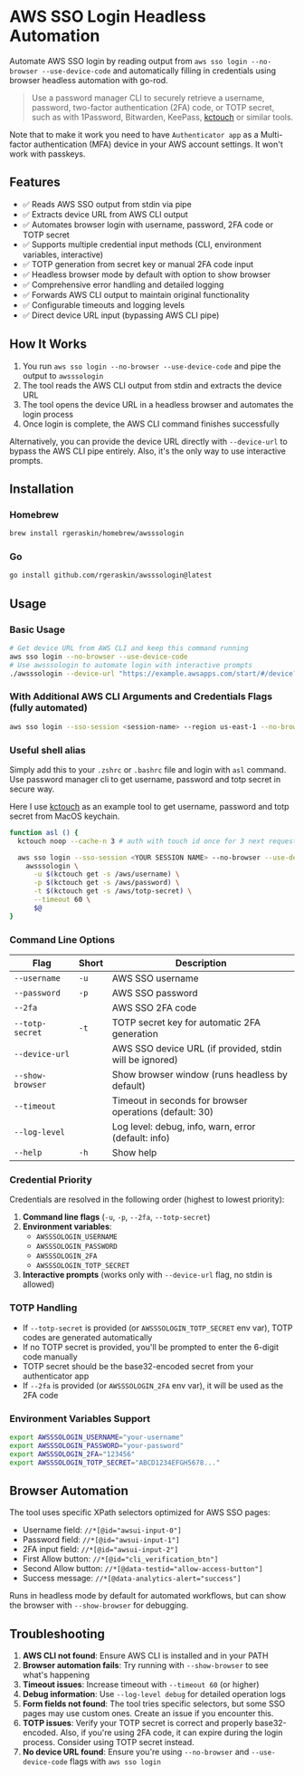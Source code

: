 # AWS SSO Login Headless Automation

Automate AWS SSO login by reading output from `aws sso login --no-browser --use-device-code` and automatically filling in credentials using browser headless automation with go-rod.

> Use a password manager CLI to securely retrieve a username, password, two-factor authentication (2FA) code, or TOTP secret, such as with 1Password, Bitwarden, KeePass, [kctouch](https://github.com/rgeraskin/kctouch) or similar tools.

Note that to make it work you need to have `Authenticator app` as a Multi-factor authentication (MFA) device in your AWS account settings. It won't work with passkeys.

## Features

- ✅ Reads AWS SSO output from stdin via pipe
- ✅ Extracts device URL from AWS CLI output
- ✅ Automates browser login with username, password, 2FA code or TOTP secret
- ✅ Supports multiple credential input methods (CLI, environment variables, interactive)
- ✅ TOTP generation from secret key or manual 2FA code input
- ✅ Headless browser mode by default with option to show browser
- ✅ Comprehensive error handling and detailed logging
- ✅ Forwards AWS CLI output to maintain original functionality
- ✅ Configurable timeouts and logging levels
- ✅ Direct device URL input (bypassing AWS CLI pipe)

## How It Works

1. You run `aws sso login --no-browser --use-device-code` and pipe the output to `awsssologin`
2. The tool reads the AWS CLI output from stdin and extracts the device URL
4. The tool opens the device URL in a headless browser and automates the login process
5. Once login is complete, the AWS CLI command finishes successfully

Alternatively, you can provide the device URL directly with `--device-url` to bypass the AWS CLI pipe entirely. Also, it's the only way to use interactive prompts.

## Installation

### Homebrew

```sh
brew install rgeraskin/homebrew/awsssologin
```

### Go

```sh
go install github.com/rgeraskin/awsssologin@latest
```

## Usage

### Basic Usage
```bash
# Get device URL from AWS CLI and keep this command running
aws sso login --no-browser --use-device-code
# Use awsssologin to automate login with interactive prompts
./awsssologin --device-url "https://example.awsapps.com/start/#/device?user_code=ABCD-1234"
```

### With Additional AWS CLI Arguments and Credentials Flags (fully automated)
```bash
aws sso login --sso-session <session-name> --region us-east-1 --no-browser --use-device-code | ./awsssologin -u myusername -p mypassword --2fa 123456
```

### Useful shell alias

Simply add this to your `.zshrc` or `.bashrc` file and login with `asl` command. Use password manager cli to get username, password and totp secret in secure way.

Here I use [kctouch](https://github.com/rgeraskin/kctouch) as an example tool to get username, password and totp secret from MacOS keychain.

```bash
function asl () {
  kctouch noop --cache-n 3 # auth with touch id once for 3 next requests

  aws sso login --sso-session <YOUR SESSION NAME> --no-browser --use-device-code | \
    awsssologin \
      -u $(kctouch get -s /aws/username) \
      -p $(kctouch get -s /aws/password) \
      -t $(kctouch get -s /aws/totp-secret) \
      --timeout 60 \
      $@
}
```

### Command Line Options

| Flag             | Short | Description                                             |
|------------------|-------|---------------------------------------------------------|
| `--username`     | `-u`  | AWS SSO username                                        |
| `--password`     | `-p`  | AWS SSO password                                        |
| `--2fa`          |       | AWS SSO 2FA code                                        |
| `--totp-secret`  | `-t`  | TOTP secret key for automatic 2FA generation            |
| `--device-url`   |       | AWS SSO device URL (if provided, stdin will be ignored) |
| `--show-browser` |       | Show browser window (runs headless by default)          |
| `--timeout`      |       | Timeout in seconds for browser operations (default: 30) |
| `--log-level`    |       | Log level: debug, info, warn, error (default: info)     |
| `--help`         | `-h`  | Show help                                               |

### Credential Priority

Credentials are resolved in the following order (highest to lowest priority):

1. **Command line flags** (`-u`, `-p`, `--2fa`, `--totp-secret`)
2. **Environment variables**:
   - `AWSSSOLOGIN_USERNAME`
   - `AWSSSOLOGIN_PASSWORD`
   - `AWSSSOLOGIN_2FA`
   - `AWSSSOLOGIN_TOTP_SECRET`
3. **Interactive prompts** (works only with `--device-url` flag, no stdin is allowed)

### TOTP Handling

- If `--totp-secret` is provided (or `AWSSSOLOGIN_TOTP_SECRET` env var), TOTP codes are generated automatically
- If no TOTP secret is provided, you'll be prompted to enter the 6-digit code manually
- TOTP secret should be the base32-encoded secret from your authenticator app
- If `--2fa` is provided (or `AWSSSOLOGIN_2FA` env var), it will be used as the 2FA code

### Environment Variables Support

```bash
export AWSSSOLOGIN_USERNAME="your-username"
export AWSSSOLOGIN_PASSWORD="your-password"
export AWSSSOLOGIN_2FA="123456"
export AWSSSOLOGIN_TOTP_SECRET="ABCD1234EFGH5678..."
```

## Browser Automation

The tool uses specific XPath selectors optimized for AWS SSO pages:
- Username field: `//*[@id="awsui-input-0"]`
- Password field: `//*[@id="awsui-input-1"]`
- 2FA input field: `//*[@id="awsui-input-2"]`
- First Allow button: `//*[@id="cli_verification_btn"]`
- Second Allow button: `//*[@data-testid="allow-access-button"]`
- Success message: `//*[@data-analytics-alert="success"]`

Runs in headless mode by default for automated workflows, but can show the browser with `--show-browser` for debugging.

## Troubleshooting

1. **AWS CLI not found**: Ensure AWS CLI is installed and in your PATH
2. **Browser automation fails**: Try running with `--show-browser` to see what's happening
3. **Timeout issues**: Increase timeout with `--timeout 60` (or higher)
4. **Debug information**: Use `--log-level debug` for detailed operation logs
5. **Form fields not found**: The tool tries specific selectors, but some SSO pages may use custom ones. Create an issue if you encounter this.
6. **TOTP issues**: Verify your TOTP secret is correct and properly base32-encoded. Also, if you're using 2FA code, it can expire during the login process. Consider using TOTP secret instead.
7. **No device URL found**: Ensure you're using `--no-browser` and `--use-device-code` flags with `aws sso login`
